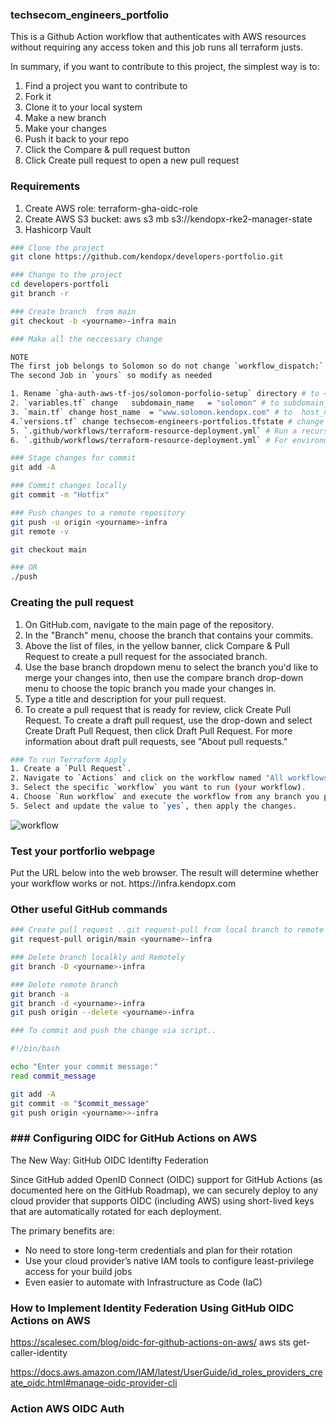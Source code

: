 ### techsecom_engineers_portfolio

This is a Github Action workflow that authenticates with AWS resources without requiring any access token and this job runs all terraform justs.

In summary, if you want to contribute to this project, the simplest way is to:

1. Find a project you want to contribute to
2. Fork it
3. Clone it to your local system
4. Make a new branch
5. Make your changes
6. Push it back to your repo
7. Click the Compare & pull request button
8. Click Create pull request to open a new pull request

### Requirements
1. Create AWS role: terraform-gha-oidc-role
2. Create AWS S3 bucket: aws s3 mb s3://kendopx-rke2-manager-state   
3. Hashicorp Vault 

```sh
### Clone the project 
git clone https://github.com/kendopx/developers-portfolio.git

### Change to the project 
cd developers-portfoli
git branch -r 

### Create branch  from main 
git checkout -b <yourname>-infra main 

### Make all the neccessary change 

NOTE
The first job belongs to Solomon so do not change `workflow_dispatch:`
The second Job in `yours` so modify as needed

1. Rename `gha-auth-aws-tf-jos/solomon-porfolio-setup` directory # to <yourname>/yourname>portfolio_webpage
2. `variables.tf` change   subdomain_name   = "solomon" # to subdomain_name  = "solomon"<yourname>
3. `main.tf` change host_name  = "www.solomon.kendopx.com" # to  host_name  = "www.<yourname>.kendopx.com" 
4.`versions.tf` change techsecom-engineers-portfolios.tfstate # change to techsecom-engineers-<yourname>.tfstate
5. `.github/workflows/terraform-resource-deployment.yml` # Run a recursive find and replace, replacing "solomon" with "<yourname>"
6. `.github/workflows/terraform-resource-deployment.yml` # For environment_directory # Add your directory <yourname>_portfolio_webpage_setup 

### Stage changes for commit
git add -A 

### Commit changes locally
git commit -m "Hotfix"

### Push changes to a remote repository
git push -u origin <yourname>-infra
git remote -v

git checkout main   

### OR 
./push 
```

### Creating the pull request
1. On GitHub.com, navigate to the main page of the repository.
2. In the "Branch" menu, choose the branch that contains your commits.
3. Above the list of files, in the yellow banner, click Compare & Pull Request to create a pull request for the associated branch.
4. Use the base branch dropdown menu to select the branch you'd like to merge your changes into, then use the compare branch drop-down menu to choose the topic branch you made your changes in.
5. Type a title and description for your pull request.
6. To create a pull request that is ready for review, click Create Pull Request. To create a draft pull request, use the drop-down and select Create Draft Pull Request, then click Draft Pull Request. For more information about draft pull requests, see "About pull requests."


```sh
### To run Terraform Apply
1. Create a `Pull Request`.
2. Navigate to `Actions` and click on the workflow named "All workflows".
3. Select the specific `workflow` you want to run (your workflow).
4. Choose `Run workflow` and execute the workflow from any branch you prefer.
5. Select and update the value to `yes`, then apply the changes.
```

![workflow](./images/workflow1.png)

### Test your portforlio webpage 
Put the URL below into the web browser. The result will determine whether your workflow works or not.
https://<yourname>infra.kendopx.com


### Other useful GitHub commands

```sh
### Create pull request ..git request-pull from local branch to remote master
git request-pull origin/main <yourname>-infra

### Delete branch localkly and Remotely 
git branch -D <yourname>-infra

### Delete remote branch 
git branch -a   
git branch -d <yourname>-infra
git push origin --delete <yourname>-infra

### To commit and push the change via script..

#!/bin/bash

echo "Enter your commit message:"
read commit_message

git add -A
git commit -m "$commit_message"
git push origin <yourname>>-infra
```

### ### Configuring OIDC for GitHub Actions on AWS

The New Way: GitHub OIDC Identifty Federation

Since GitHub added OpenID Connect (OIDC) support for GitHub Actions (as documented here on the GitHub Roadmap), we can securely deploy to any cloud provider that supports OIDC (including AWS) using short-lived keys that are automatically rotated for each deployment.

The primary benefits are:

- No need to store long-term credentials and plan for their rotation
- Use your cloud provider’s native IAM tools to configure least-privilege access for your build jobs
- Even easier to automate with Infrastructure as Code (IaC)

### How to Implement Identity Federation Using GitHub OIDC Actions on AWS
https://scalesec.com/blog/oidc-for-github-actions-on-aws/
aws sts get-caller-identity

https://docs.aws.amazon.com/IAM/latest/UserGuide/id_roles_providers_create_oidc.html#manage-oidc-provider-cli

### Action AWS OIDC Auth
